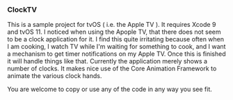 ### **ClockTV**

This is a sample project for tvOS ( i.e. the Apple TV ). It requires Xcode 9 and tvOS 11. I noticed when using the Apople TV, that there does not seem to be a clock application for it. I find this quite irritating because often when I am cooking, I watch TV while I'm waiting for something to cook, and I want a mechanism to get timer notifications on my Apple TV. Once this is finished it will handle things like that. Currently the application merely shows a number of clocks. It makes nice use of the Core Animation Framework to animate the various clock hands.

You are welcome to copy or use any of the code in any way you see fit.